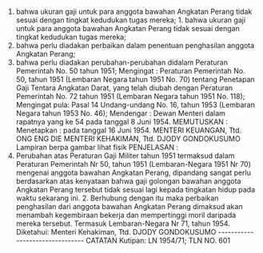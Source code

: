  1. bahwa ukuran gaji untuk para anggota bawahan Angkatan Perang tidak sesuai dengan tingkat kedudukan tugas mereka; 1. bahwa ukuran gaji untuk para anggota bawahan Angkatan Perang tidak sesuai dengan tingkat kedudukan tugas mereka;
2. bahwa perlu diadakan perbaikan dalam penentuan penghasilan anggota Angkatan Perang;
3. bahwa perlu diadakan perubahan-perubahan didalam Peraturan Pemerintah No. 50 tahun 1951;
Mengingat :
 Peraturan Pemerintah No. 50, tahun 1951 (Lembaran Negara tahun 1951 No. 70) tentang Penetapan Gaji Tentara Angkatan Darat, yang telah diubah dengan Peraturan Pemerintah No. 72 tahun 1951 (Lembaran Negara tahun 1951 No. 118); Mengingat pula: Pasal 14 Undang-undang No. 16, tahun 1953 (Lembaran Negara tahun 1953 No. 46); Mendengar : Dewan Menteri dalam rapatnya yang ke 54 pada tanggal 8 Juni 1954. MEMUTUSKAN : Menetapkan : pada tanggal 16 Juni 1954. MENTERI KEUANGAN, Ttd. ONG ENG DIE MENTERI KEHAKIMAN, Ttd. DJODY GONDOKUSUMO Lampiran berpa gambar lihat fisik PENJELASAN :
1. Perubahan atas Peraturan Gaji Militer tahun 1951 termaksud dalam Peraturan Pemerintah Nr 50, tahun 1951 (Lembaran-Negara 1951 Nr 70) mengenai anggota bawahan Angkatan Perang, dipandang sangat perlu berdasarkan atas kenyataan bahwa gaji golongan bawahan anggota Angkatan Perang tersebut tidak sesuai lagi kepada tingkatan hidup pada waktu sekarang ini. 2. Berhubung dengan itu maka perbaikan penghasilan dari anggota bawahan Angkatan Perang dimaksud akan menambah kegembiraan bekerja dan mempertinggi moril daripada mereka tersebut. Termasuk Lembaran-Negara Nr 71, tahun 1954. Diketahui: Menteri Kehakiman, Ttd. DJODY GONDOKUSUMO -------------------------------- CATATAN Kutipan: LN 1954/71; TLN NO. 601